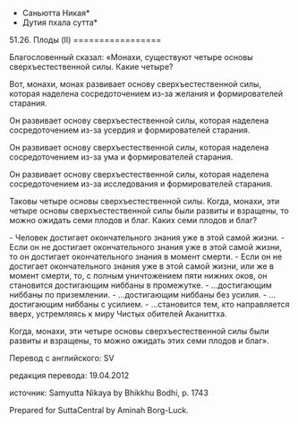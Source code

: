 * Саньютта Никая*
* Дутия пхала сутта*

51\.26\. Плоды \(II\)
\=\=\=\=\=\=\=\=\=\=\=\=\=\=\=\=\=

Благословенный сказал: «Монахи, существуют четыре основы сверхъестественной силы\. Какие четыре?

Вот, монахи, монах развивает основу сверхъестественной силы, которая наделена сосредоточением из\-за желания и формирователей старания\.

Он развивает основу сверхъестественной силы, которая наделена сосредоточением из\-за усердия и формирователей старания\.

Он развивает основу сверхъестественной силы, которая наделена сосредоточением из\-за ума и формирователей старания\.

Он развивает основу сверхъестественной силы, которая наделена сосредоточением из\-за исследования и формирователей старания\.

Таковы четыре основы сверхъестественной силы\. Когда, монахи, эти четыре основы сверхъестественной силы были развиты и взращены, то можно ожидать семи плодов и благ\. Каких семи плодов и благ?

\- Человек достигает окончательного знания уже в этой самой жизни\.
\- Если он не достигает окончательного знания уже в этой самой жизни, то он достигает окончательного знания в момент смерти\.
\- Если он не достигает окончательного знания уже в этой самой жизни, или же в момент смерти, то, с полным уничтожением пяти нижних оков, он становится достигающим ниббаны в промежутке\.
\- …достигающим ниббаны по приземлении\.
\- …достигающим ниббаны без усилия\.
\- …достигающим ниббаны с усилием\.
\- …становится тем, кто направляется вверх, устремляясь к миру Чистых обителей Аканиттха\.

Когда, монахи, эти четыре основы сверхъестественной силы были развиты и взращены, то можно ожидать этих семи плодов и благ»\.

Перевод с английского: SV

редакция перевода: 19\.04\.2012

источник: Samyutta Nikaya by Bhikkhu Bodhi, p\. 1743

Prepared for SuttaCentral by Aminah Borg\-Luck\.